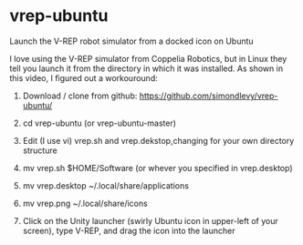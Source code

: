 vrep-ubuntu
===========

Launch the V-REP robot simulator from a docked icon on Ubuntu

I love using the V-REP simulator from Coppelia Robotics, but in Linux they tell you launch it from the directory in which it was installed.  As shown in this video, I figured out a workouround:

1) Download / clone from github: https://github.com/simondlevy/vrep-ubuntu/

2) cd vrep-ubuntu (or vrep-ubuntu-master)

3) Edit (I use vi) vrep.sh and vrep.dekstop,changing for your own directory structure

4) mv vrep.sh $HOME/Software (or whever you specified in vrep.desktop)

5) mv vrep.desktop ~/.local/share/applications

6) mv vrep.png ~/.local/share/icons

7) Click on the Unity launcher (swirly Ubuntu icon in upper-left of your screen),  type V-REP, and drag the icon into the launcher
